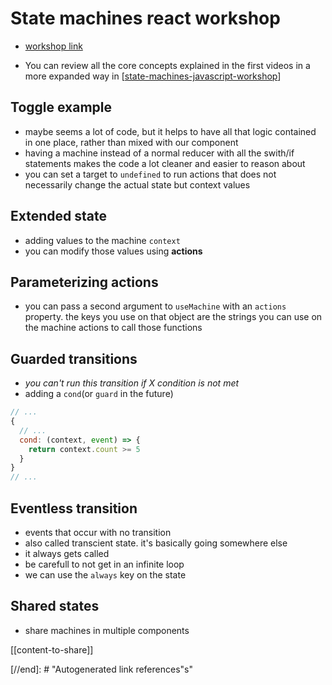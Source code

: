 # State machines react workshop

- [workshop link](https://frontendmasters.com/courses/xstate-react/)

- You can review all the core concepts explained in the first videos in a more expanded way in [[state-machines-javascript-workshop]]

## Toggle example

- maybe seems a lot of code, but it helps to have all that logic contained in one place, rather than mixed with our component
- having a machine instead of a normal reducer with all the swith/if statements makes the code a lot cleaner and easier to reason about
- you can set a target to `undefined` to run actions that does not necessarily change the actual state but context values

## Extended state

- adding values to the machine `context`
- you can modify those values using **actions**

## Parameterizing actions

- you can pass a second argument to `useMachine` with an `actions` property. the keys you use on that object are the strings you can use on the machine actions to call those functions

## Guarded transitions

- _you can't run this transition if X condition is not met_
- adding a `cond`(or `guard` in the future)

```js
// ...
{
  // ...
  cond: (context, event) => {
    return context.count >= 5
  }
}
// ...
```

## Eventless transition

- events that occur with no transition
- also called transcient state. it's basically going somewhere else
- it always gets called
- be carefull to not get in an infinite loop
- we can use the `always` key on the state

## Shared states

- share machines in multiple components

[[content-to-share]]

[//begin]: # "Autogenerated link references for markdown compatibility"
[state-machines-javascript-workshop]: state-machines-javascript-workshop "State Machines workshop"
[//end]: # "Autogenerated link references"s"
